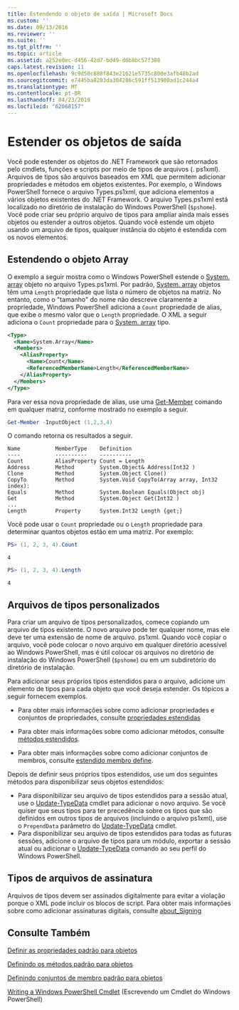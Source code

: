 ```yaml
---
title: Estendendo o objeto de saída | Microsoft Docs
ms.custom: ''
ms.date: 09/13/2016
ms.reviewer: ''
ms.suite: ''
ms.tgt_pltfrm: ''
ms.topic: article
ms.assetid: a252e0ec-d456-42d7-bd49-d6b8bc57f388
caps.latest.revision: 11
ms.openlocfilehash: 9c9d50c880f843e21621e5735c800e3afb48b2ad
ms.sourcegitcommit: e7445ba8203da304286c591ff513900ad1c244a4
ms.translationtype: MT
ms.contentlocale: pt-BR
ms.lasthandoff: 04/23/2019
ms.locfileid: "62068157"
---
```

# <a name="extending-output-objects"></a>Estender os objetos de saída

Você pode estender os objetos do .NET Framework que são retornados pelo cmdlets, funções e scripts por meio de tipos de arquivos (. ps1xml). Arquivos de tipos são arquivos baseados em XML que permitem adicionar propriedades e métodos em objetos existentes. Por exemplo, o Windows PowerShell fornece o arquivo Types.ps1xml, que adiciona elementos a vários objetos existentes do .NET Framework. O arquivo Types.ps1xml está localizado no diretório de instalação do Windows PowerShell (`$pshome`). Você pode criar seu próprio arquivo de tipos para ampliar ainda mais esses objetos ou estender a outros objetos. Quando você estende um objeto usando um arquivo de tipos, qualquer instância do objeto é estendida com os novos elementos.

## <a name="extending-the-systemarray-object"></a>Estendendo o objeto Array

O exemplo a seguir mostra como o Windows PowerShell estende o [System. array](/dotnet/api/System.Array) objeto no arquivo Types.ps1xml. Por padrão, [System. array](/dotnet/api/System.Array) objetos têm uma `Length` propriedade que lista o número de objetos na matriz. No entanto, como o "tamanho" do nome não descreve claramente a propriedade, Windows PowerShell adiciona a `Count` propriedade de alias, que exibe o mesmo valor que o `Length` propriedade. O XML a seguir adiciona o `Count` propriedade para o [System. array](/dotnet/api/System.Array) tipo.

```xml
<Type>
  <Name>System.Array</Name>
  <Members>
    <AliasProperty>
      <Name>Count</Name>
      <ReferencedMemberName>Length</ReferencedMemberName>
    </AliasProperty>
  </Members>
</Type>

```

Para ver essa nova propriedade de alias, use uma [Get-Member](/powershell/module/Microsoft.PowerShell.Utility/Get-Member) comando em qualquer matriz, conforme mostrado no exemplo a seguir.

```powershell
Get-Member -InputObject (1,2,3,4)
```

O comando retorna os resultados a seguir.
```output
Name           MemberType    Definition
----           ----------    ----------
Count          AliasProperty Count = Length
Address        Method        System.Object& Address(Int32 )
Clone          Method        System.Object Clone()
CopyTo         Method        System.Void CopyTo(Array array, Int32 index):
Equals         Method        System.Boolean Equals(Object obj)
Get            Method        System.Object Get(Int32 )
...
Length         Property      System.Int32 Length {get;}
```
Você pode usar o `Count` propriedade ou o `Length` propriedade para determinar quantos objetos estão em uma matriz. Por exemplo:

```powershell
PS> (1, 2, 3, 4).Count
```

```output
4
```

```powershell
PS> (1, 2, 3, 4).Length
```

```output
4
```

## <a name="custom-types-files"></a>Arquivos de tipos personalizados

Para criar um arquivo de tipos personalizados, comece copiando um arquivo de tipos existente. O novo arquivo pode ter qualquer nome, mas ele deve ter uma extensão de nome de arquivo. ps1xml. Quando você copiar o arquivo, você pode colocar o novo arquivo em qualquer diretório acessível ao Windows PowerShell, mas é útil colocar os arquivos no diretório de instalação do Windows PowerShell (`$pshome`) ou em um subdiretório do diretório de instalação.

Para adicionar seus próprios tipos estendidos para o arquivo, adicione um elemento de tipos para cada objeto que você deseja estender. Os tópicos a seguir fornecem exemplos.

- Para obter mais informações sobre como adicionar propriedades e conjuntos de propriedades, consulte [propriedades estendidas](./extending-properties-for-objects.md)

- Para obter mais informações sobre como adicionar métodos, consulte [métodos estendidos](./defining-default-methods-for-objects.md).

- Para obter mais informações sobre como adicionar conjuntos de membros, consulte [estendido membro define](./defining-default-member-sets-for-objects.md).

Depois de definir seus próprios tipos estendidos, use um dos seguintes métodos para disponibilizar seus objetos estendidos:

- Para disponibilizar seu arquivo de tipos estendidos para a sessão atual, use o [Update-TypeData](/powershell/module/Microsoft.PowerShell.Utility/Update-TypeData) cmdlet para adicionar o novo arquivo. Se você quiser que seus tipos para ter precedência sobre os tipos que são definidos em outros tipos de arquivos (incluindo o arquivo ps1xml), use o `PrependData` parâmetro do [Update-TypeData](/powershell/module/Microsoft.PowerShell.Utility/Update-TypeData) cmdlet.
- Para disponibilizar seu arquivo de tipos estendidos para todas as futuras sessões, adicione o arquivo de tipos para um módulo, exportar a sessão atual ou adicionar o [Update-TypeData](/powershell/module/Microsoft.PowerShell.Utility/Update-TypeData) comando ao seu perfil do Windows PowerShell.

## <a name="signing-types-files"></a>Tipos de arquivos de assinatura

Arquivos de tipos devem ser assinados digitalmente para evitar a violação porque o XML pode incluir os blocos de script. Para obter mais informações sobre como adicionar assinaturas digitais, consulte [about_Signing](/powershell/module/microsoft.powershell.core/about/about_signing)

## <a name="see-also"></a>Consulte Também

[Definir as propriedades padrão para objetos](./extending-properties-for-objects.md)

[Definindo os métodos padrão para objetos](./defining-default-methods-for-objects.md)

[Definindo conjuntos de membro padrão para objetos](./defining-default-member-sets-for-objects.md)

[Writing a Windows PowerShell Cmdlet](./writing-a-windows-powershell-cmdlet.md) (Escrevendo um Cmdlet do Windows PowerShell)
